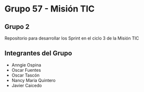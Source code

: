 # Grupo 57 - Misión TIC

## Grupo 2 

Repositorio para desarrollar los Sprint en el ciclo 3 de la Misión TIC 

## Integrantes del Grupo
* Anngie Ospina
* Oscar Fuentes
* Oscar Tascón
* Nancy Maria Quintero
* Javier Caicedo






